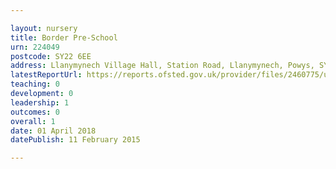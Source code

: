 ```yaml
---

layout: nursery
title: Border Pre-School
urn: 224049
postcode: SY22 6EE
address: Llanymynech Village Hall, Station Road, Llanymynech, Powys, SY22 6EE
latestReportUrl: https://reports.ofsted.gov.uk/provider/files/2460775/urn/224049.pdf
teaching: 0
development: 0
leadership: 1
outcomes: 0
overall: 1
date: 01 April 2018 
datePublish: 11 February 2015

---
```

